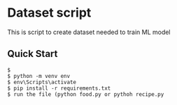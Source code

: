 # Dataset script
This is script to create dataset needed to train ML model

## Quick Start
```
$ 
$ python -m venv env
$ env\Scripts\activate
$ pip install -r requirements.txt
$ run the file (python food.py or pythoh recipe.py
```
